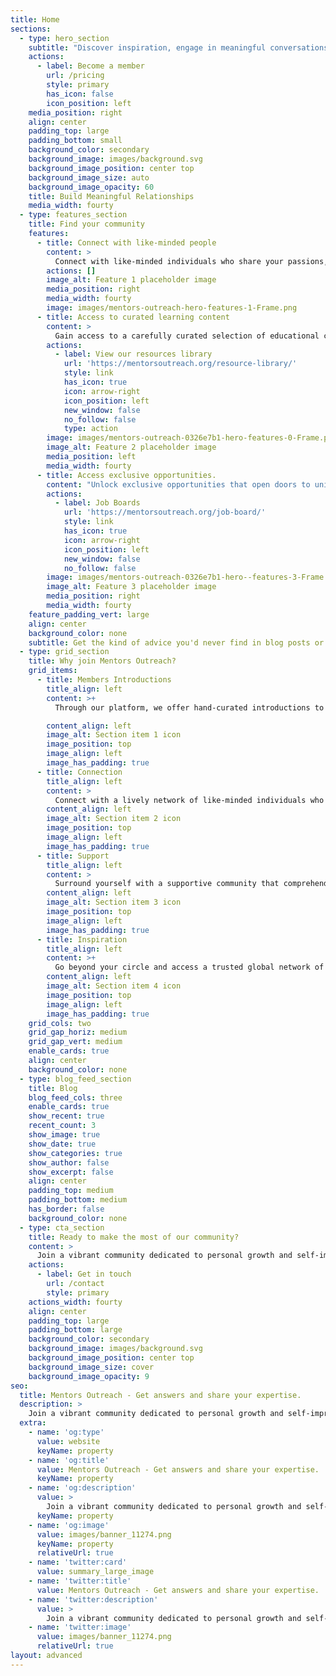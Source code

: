 ```yaml
---
title: Home
sections:
  - type: hero_section
    subtitle: "Discover inspiration, engage in meaningful conversations, and access exclusive resources to fuel your journey to greatness."
    actions:
      - label: Become a member
        url: /pricing
        style: primary
        has_icon: false
        icon_position: left
    media_position: right
    align: center
    padding_top: large
    padding_bottom: small
    background_color: secondary
    background_image: images/background.svg
    background_image_position: center top
    background_image_size: auto
    background_image_opacity: 60
    title: Build Meaningful Relationships
    media_width: fourty
  - type: features_section
    title: Find your community
    features:
      - title: Connect with like-minded people
        content: >
          Connect with like-minded individuals who share your passions, goals, and interests. Our community provides a welcoming space where you can engage with people who understand your journey and aspirations. 
        actions: []
        image_alt: Feature 1 placeholder image
        media_position: right
        media_width: fourty
        image: images/mentors-outreach-hero-features-1-Frame.png
      - title: Access to curated learning content
        content: >
          Gain access to a carefully curated selection of educational content designed to inspire, inform, and enrich your knowledge. Our collection covers a wide range of subjects and is tailored to meet your specific interests and learning needs.
        actions:
          - label: View our resources library
            url: 'https://mentorsoutreach.org/resource-library/'
            style: link
            has_icon: true
            icon: arrow-right
            icon_position: left
            new_window: false
            no_follow: false
            type: action
        image: images/mentors-outreach-0326e7b1-hero-features-0-Frame.png
        image_alt: Feature 2 placeholder image
        media_position: left
        media_width: fourty
      - title: Access exclusive opportunities.
        content: "Unlock exclusive opportunities that open doors to unique experiences and possibilities. By being part of our community, you'll gain access to privileges and benefits that are not available elsewhere."
        actions:
          - label: Job Boards
            url: 'https://mentorsoutreach.org/job-board/'
            style: link
            has_icon: true
            icon: arrow-right
            icon_position: left
            new_window: false
            no_follow: false
        image: images/mentors-outreach-0326e7b1-hero--features-3-Frame.png
        image_alt: Feature 3 placeholder image
        media_position: right
        media_width: fourty
    feature_padding_vert: large
    align: center
    background_color: none
    subtitle: Get the kind of advice you'd never find in blog posts or online courses
  - type: grid_section
    title: Why join Mentors Outreach?
    grid_items:
      - title: Members Introductions
        title_align: left
        content: >+
          Through our platform, we offer hand-curated introductions to individuals who share your common interests and goals, fostering a supportive environment where like-minded individuals can come together

        content_align: left
        image_alt: Section item 1 icon
        image_position: top
        image_align: left
        image_has_padding: true
      - title: Connection
        title_align: left
        content: >
          Connect with a lively network of like-minded individuals who share your enthusiasm for personal development. Participate in meaningful conversations, exchange ideas, and establish enduring connections that will propel you further along your personal growth journey.
        content_align: left
        image_alt: Section item 2 icon
        image_position: top
        image_align: left
        image_has_padding: true
      - title: Support
        title_align: left
        content: >
          Surround yourself with a supportive community that comprehends your ambitions and hurdles. Access guidance, encouragement, and accountability, assuring that you never traverse your path to greatness in solitude.
        content_align: left
        image_alt: Section item 3 icon
        image_position: top
        image_align: left
        image_has_padding: true
      - title: Inspiration
        title_align: left
        content: >+
          Go beyond your circle and access a trusted global network of high potentials from various industries and backgrounds. Engage in a deep well of inspiration by tapping into the collective wisdom of the community, along with access to exclusive resources, recommended readings, and thought-provoking discussions.
        content_align: left
        image_alt: Section item 4 icon
        image_position: top
        image_align: left
        image_has_padding: true
    grid_cols: two
    grid_gap_horiz: medium
    grid_gap_vert: medium
    enable_cards: true
    align: center
    background_color: none
  - type: blog_feed_section
    title: Blog
    blog_feed_cols: three
    enable_cards: true
    show_recent: true
    recent_count: 3
    show_image: true
    show_date: true
    show_categories: true
    show_author: false
    show_excerpt: false
    align: center
    padding_top: medium
    padding_bottom: medium
    has_border: false
    background_color: none
  - type: cta_section
    title: Ready to make the most of our community?
    content: >
      Join a vibrant community dedicated to personal growth and self-improvement. Access curated learning resources, exclusive opportunities, and hand-curated introductions to like-minded individuals with shared interests and goals. Let's inspire and help each other progress on our unique journeys to greatness.
    actions:
      - label: Get in touch
        url: /contact
        style: primary
    actions_width: fourty
    align: center
    padding_top: large
    padding_bottom: large
    background_color: secondary
    background_image: images/background.svg
    background_image_position: center top
    background_image_size: cover
    background_image_opacity: 9
seo:
  title: Mentors Outreach - Get answers and share your expertise.
  description: >
    Join a vibrant community dedicated to personal growth and self-improvement. Access curated learning resources, exclusive opportunities, and hand-curated introductions to like-minded individuals with shared interests and goals. Let's inspire and help each other progress on our unique journeys to greatness.
  extra:
    - name: 'og:type'
      value: website
      keyName: property
    - name: 'og:title'
      value: Mentors Outreach - Get answers and share your expertise.
      keyName: property
    - name: 'og:description'
      value: >
        Join a vibrant community dedicated to personal growth and self-improvement. Access curated learning resources, exclusive opportunities, and hand-curated introductions to like-minded individuals with shared interests and goals. Let's inspire and help each other progress on our unique journeys to greatness.
      keyName: property
    - name: 'og:image'
      value: images/banner_11274.png
      keyName: property
      relativeUrl: true
    - name: 'twitter:card'
      value: summary_large_image
    - name: 'twitter:title'
      value: Mentors Outreach - Get answers and share your expertise.
    - name: 'twitter:description'
      value: >
        Join a vibrant community dedicated to personal growth and self-improvement. Access curated learning resources, exclusive opportunities, and hand-curated introductions to like-minded individuals with shared interests and goals. Let's inspire and help each other progress on our unique journeys to greatness.
    - name: 'twitter:image'
      value: images/banner_11274.png
      relativeUrl: true
layout: advanced
---
```

